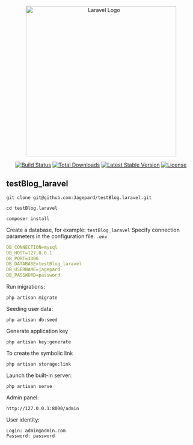 <p align="center"><a href="https://laravel.com" target="_blank"><img src="https://raw.githubusercontent.com/laravel/art/master/logo-lockup/5%20SVG/2%20CMYK/1%20Full%20Color/laravel-logolockup-cmyk-red.svg" width="400" alt="Laravel Logo"></a></p>

<p align="center">
<a href="https://github.com/laravel/framework/actions"><img src="https://github.com/laravel/framework/workflows/tests/badge.svg" alt="Build Status"></a>
<a href="https://packagist.org/packages/laravel/framework"><img src="https://img.shields.io/packagist/dt/laravel/framework" alt="Total Downloads"></a>
<a href="https://packagist.org/packages/laravel/framework"><img src="https://img.shields.io/packagist/v/laravel/framework" alt="Latest Stable Version"></a>
<a href="https://packagist.org/packages/laravel/framework"><img src="https://img.shields.io/packagist/l/laravel/framework" alt="License"></a>
</p>

## testBlog_laravel

```
git clone git@github.com:Jagepard/testBlog.laravel.git
```
```
cd testBlog.laravel
```
```
composer install
```

Create a database, for example: ```testBlog_laravel```
Specify connection parameters in the configuration file: ```.env```
```yml
DB_CONNECTION=mysql
DB_HOST=127.0.0.1
DB_PORT=3306
DB_DATABASE=testBlog_laravel
DB_USERNAME=jagepard
DB_PASSWORD=password
```

Run migrations:
```
php artisan migrate
```
Seeding user data:
```
php artisan db:seed
```
Generate application key
```
php artisan key:generate
```
To create the symbolic link
```
php artisan storage:link
```
Launch the built-in server:
```
php artisan serve
```

Admin panel:
```
http://127.0.0.1:8000/admin
```
User identity:
```
Login: admin@admin.com
Password: password
```